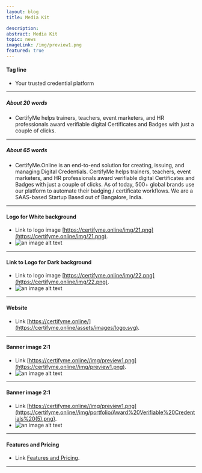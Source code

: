 ```yaml
---
layout: blog
title: Media Kit

description:
abstract: Media Kit
topic: news
imageLink: /img/preview1.png
featured: true
---
```


#### Tag line
* Your trusted credential platform

----
##### About 20 words

* CertifyMe helps trainers, teachers, event marketers, and HR professionals award verifiable digital Certificates and Badges with just a couple of clicks.

----

##### About 65 words

* CertifyMe.Online is an end-to-end solution for creating, issuing, and managing Digital Credentials. CertifyMe helps trainers, teachers, event marketers, and HR professionals award verifiable digital Certificates and Badges with just a couple of clicks. As of today, 500+ global brands use our platform to automate their badging / certificate workflows. We are a SAAS-based Startup Based out of Bangalore, India.

----

#### Logo for White background
* Link to logo image [https://certifyme.online/img/21.png](https://certifyme.online/img/21.png). 
* ![an image alt text](https://certifyme.online/img/21.png "Logo for White background")

----

#### Link to Logo for Dark background
* Link to logo image [https://certifyme.online/img/22.png](https://certifyme.online/img/22.png). 
* ![an image alt text](https://certifyme.online/img/22.png "Logo for Dark background")

----

#### Website
* Link  [https://certifyme.online/](https://certifyme.online/assets/images/logo.svg). 

----

#### Banner image 2:1
* Link [https://certifyme.online//img/preview1.png](https://certifyme.online//img/preview1.png). 
* ![an image alt text](https://certifyme.online//img/preview1.png "Banner")

----
#### Banner image 2:1
* Link [https://certifyme.online//img/preview1.png](https://certifyme.online//img/portfolio/Award%20Verifiable%20Credentials%20(5).png). 
* ![an image alt text](/img/portfolio/Award%20Verifiable%20Credentials%20(5).png "Banner")


----

#### Features and Pricing  
* Link [Features and Pricing]( https://certifyme.online/res/CertifyMeOnlineFeatures.pdf). 

----


